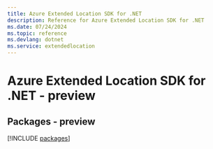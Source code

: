 ```yaml
---
title: Azure Extended Location SDK for .NET
description: Reference for Azure Extended Location SDK for .NET
ms.date: 07/24/2024
ms.topic: reference
ms.devlang: dotnet
ms.service: extendedlocation
---
```

# Azure Extended Location SDK for .NET - preview
## Packages - preview
[!INCLUDE [packages](extended-location-index.md)]